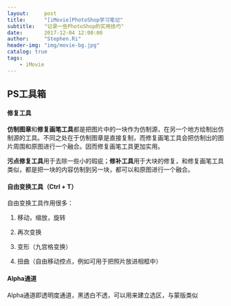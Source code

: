 ```yaml
---
layout:     post
title:      "[iMovie]PhotoShop学习笔记"
subtitle:   "记录一些PhotoShop的实用技巧"
date:       2017-12-04 12:00:00
author:     "Stephen.Ri"
header-img: "img/movie-bg.jpg"
catalog: true
tags:
    - iMovie
---
```


## PS工具箱

#### 修复工具

**仿制图章**和**修复画笔工具**都是把图片中的一块作为仿制源，在另一个地方绘制出仿制源的工具。不同之处在于仿制图章是直接复制，而修复画笔工具会把仿制出的图片周围和原图进行一个融合。因而修复画笔工具更加实用。

**污点修复工具**用于去除一些小的瑕疵；**修补工具**用于大块的修复，和修复画笔工具类似，都是把一块的内容仿制到另一块，都可以和原图进行一个融合。

#### 自由变换工具（Ctrl + T）

自由变换工具作用很多：

1. 移动，缩放，旋转

2. 再次变换

3. 变形（九宫格变换）

4. 扭曲（自由移动控点，例如可用于把照片放进相框中）

#### Alpha通道

Alpha通道即透明度通道，黑透白不透，可以用来建立选区，与蒙版类似